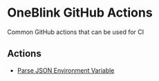 # OneBlink GitHub Actions

Common GitHub actions that can be used for CI

## Actions

- [Parse JSON Environment Variable](./docs/parse-json-env-var.md)